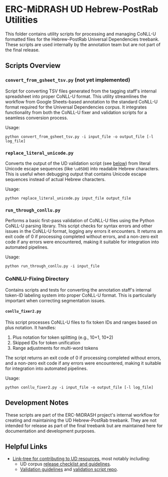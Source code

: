 # ERC-MiDRASH UD Hebrew-PostRab Utilities

This folder contains utility scripts for processing and managing CoNLL-U formatted files for the Hebrew-PostRab Universal Dependencies treebank. These scripts are used internally by the annotation team but are not part of the final release.

## Scripts Overview

### `convert_from_gsheet_tsv.py` (not yet implemented)

Script for converting TSV files generated from the tagging staff's internal spreadsheet into proper CoNLL-U format. This utility streamlines the workflow from Google Sheets-based annotation to the standard CoNLL-U format required for the Universal Dependencies corpus. It integrates functionality from both the CoNLL-U fixer and validation scripts for a seamless conversion process.

Usage:

```
python convert_from_gsheet_tsv.py -i input_file -o output_file [-l log_file]
```

### `replace_literal_unicode.py`

Converts the output of the UD validation script (see [below](#helpful-links)) from literal Unicode escape sequences (like `\u05D0`) into readable Hebrew characters. This is useful when debugging output that contains Unicode escape sequences instead of actual Hebrew characters.

Usage:

```
python replace_literal_unicode.py input_file output_file
```

### `run_through_conllu.py`

Performs a basic first-pass validation of CoNLL-U files using the Python CoNLL-U parsing library. This script checks for syntax errors and other issues in the CoNLL-U format, logging any errors it encounters. It returns an exit code of 0 if processing completed without errors, and a non-zero exit code if any errors were encountered, making it suitable for integration into automated pipelines.

Usage:

```
python run_through_conllu.py -i input_file
```

### CoNNLU-Fixing Directory

Contains scripts and tests for converting the annotation staff's internal token-ID labeling system into proper CoNLL-U format. This is particularly important when correcting segmentation issues.

#### `conllu_fixer2.py`

This script processes CoNLL-U files to fix token IDs and ranges based on plus notation. It handles:

1. Plus notation for token splitting (e.g., 10+1, 10+2)
2. Skipped IDs for token unification
3. Range adjustments for multi-word tokens

The script returns an exit code of 0 if processing completed without errors, and a non-zero exit code if any errors were encountered, making it suitable for integration into automated pipelines.

Usage:

```
python conllu_fixer2.py -i input_file -o output_file [-l log_file]
```

## Development Notes

These scripts are part of the ERC-MiDRASH project's internal workflow for creating and maintaining the UD Hebrew-PostRab treebank. They are not intended for release as part of the final treebank but are maintained here for documentation and development purposes.

## Helpful Links

- [Link-tree for contributing to UD resources](https://universaldependencies.org/contributing/index.html), most notably including:
  - UD corpus [release checklist and guidelines](https://universaldependencies.org/contributing/repository_files.html).
  - [Validation guidelines](https://universaldependencies.org/contributing/validation.html) and [validation script repo](https://github.com/UniversalDependencies/tools).
